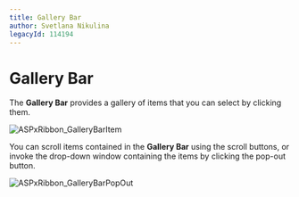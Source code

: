 ```yaml
---
title: Gallery Bar
author: Svetlana Nikulina
legacyId: 114194
---
```

# Gallery Bar
The **Gallery Bar** provides a gallery of items that you can select by clicking them.

![ASPxRibbon_GalleryBarItem](../../images/img118290.png)

You can scroll items contained in the **Gallery Bar** using the scroll buttons, or invoke the drop-down window containing the items by clicking the pop-out button.

![ASPxRibbon_GalleryBarPopOut](../../images/img118119.gif)